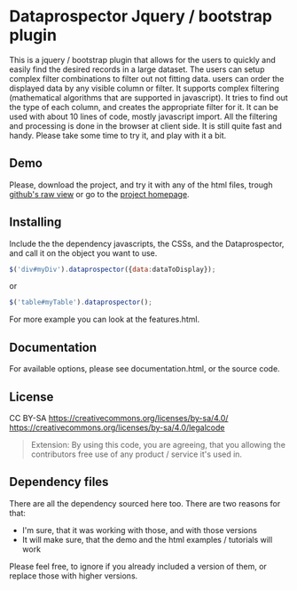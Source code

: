 # Dataprospector Jquery / bootstrap plugin
This is a jquery / bootstrap plugin that allows for the users to quickly and easily find the desired
records in a large dataset. The users can setup complex filter combinations to filter out not fitting data.
users can order the displayed data by any visible column or filter.
It supports complex filtering (mathematical algorithms that are supported in javascript).
It tries to find out the type of each column, and creates the appropriate filter for it.
It can be used with about 10 lines of code, mostly javascript import.
All the filtering and processing is done in the browser at client side. It is still quite fast and handy.
Please take some time to try it, and play with it a bit.

## Demo
Please, download the project, and try it with any of the html files, trough [github's raw view](https://raw.githubusercontent.com/sasf54/Dataprospector/master/index.html) or go to the [project homepage](https://dataprospector.net).

## Installing
Include the the dependency javascripts, the CSSs, and the Dataprospector, and call it on the object you want to use.
```js
$('div#myDiv').dataprospector({data:dataToDisplay});
```
or
```js
$('table#myTable').dataprospector();
```
For more example you can look at the features.html.

## Documentation
For available options, please see documentation.html, or the source code.

## License 

CC BY-SA
https://creativecommons.org/licenses/by-sa/4.0/
https://creativecommons.org/licenses/by-sa/4.0/legalcode

> Extension: By using this code, you are agreeing, that you allowing the contributors free use of any
> product / service it's used in.

## Dependency files
There are all the dependency sourced here too.
There are two reasons for that:
* I'm sure, that it was working with those, and with those versions
* It will make sure, that the demo and the html examples / tutorials will work

Please feel free, to ignore if you already included a version of them, or replace those with higher versions.
